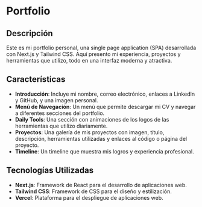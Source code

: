 # Portfolio

## Descripción

Este es mi portfolio personal, una single page application (SPA) desarrollada con Next.js y Tailwind CSS. Aquí presento mi experiencia, proyectos y herramientas que utilizo, todo en una interfaz moderna y atractiva.

## Características

- **Introducción**: Incluye mi nombre, correo electrónico, enlaces a LinkedIn y GitHub, y una imagen personal.
- **Menú de Navegación**: Un menú que permite descargar mi CV y navegar a diferentes secciones del portfolio.
- **Daily Tools**: Una sección con animaciones de los logos de las herramientas que utilizo diariamente.
- **Proyectos**: Una galería de mis proyectos con imagen, título, descripción, herramientas utilizadas y enlaces al código o página del proyecto.
- **Timeline**: Un timeline que muestra mis logros y experiencia profesional.


## Tecnologías Utilizadas

- **Next.js**: Framework de React para el desarrollo de aplicaciones web.
- **Tailwind CSS**: Framework de CSS para el diseño y estilización.
- **Vercel**: Plataforma para el despliegue de aplicaciones web.

